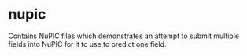nupic
=====

Contains NuPIC files which demonstrates an attempt to submit multiple fields into NuPIC for it to use to predict one field.
